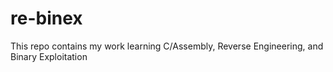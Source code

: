 # re-binex
This repo contains my work learning C/Assembly, Reverse Engineering, and Binary Exploitation
